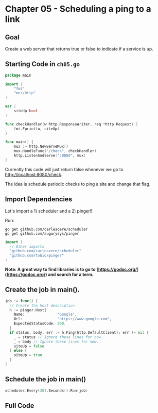# Chapter 05 - Scheduling a ping to a link

## Goal

Create a web server that returns true or false to indicate if a service is up.

## Starting Code in `ch05.go`

```go
package main

import (
	"fmt"
	"net/http"
)

var (
	siteUp bool
)

func checkHandler(w http.ResponseWriter, req *http.Request) {
	fmt.Fprint(w, siteUp)
}

func main() {
	mux := http.NewServeMux()
	mux.HandleFunc("/check", checkHandler)
	http.ListenAndServe(":8080", mux)
}
```

Currently this code will just return false whenever we go to [http://localhost:8080/check](http://localhost:8080/check).

The idea is schedule periodic checks to ping a site and change that flag.

## Import Dependencies

Let's import a 1) scheduler and a 2) pinger!!

Run:
```
go get github.com/carlescere/scheduler
go get github.com/augurysys/pinger
```

```go
import (
  // Other imports
  "github.com/carlescere/scheduler"
  "github.com/tobio/pinger"
)

```

**Note: A great way to find libraries is to go to [https://godoc.org/](https://godoc.org/) and search for a term.**


## Create the job in main().
```go
job := func() {
  // Create the host description
  h := pinger.Host{
    Name:               "Google",
    Url:                "https://www.google.com",
    ExpectedStatusCode: 200,
  }
  if status, body, err := h.Ping(http.DefaultClient); err != nil {
    _ = status // Ignore these lines for now.
    _ = body // Ignore these lines for now.
    siteUp = false
  } else {
    siteUp = true
  }
}

```

## Schedule the job in main()
```go
scheduler.Every(30).Seconds().Run(job)
```

## Full Code
